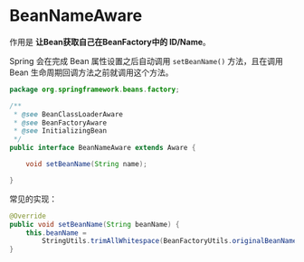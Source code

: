 # BeanNameAware

作用是 **让Bean获取自己在BeanFactory中的 ID/Name**。 

Spring 会在完成 Bean 属性设置之后自动调用 `setBeanName()` 方法，且在调用 Bean 生命周期回调方法之前就调用这个方法。

```java
package org.springframework.beans.factory;

/**
 * @see BeanClassLoaderAware
 * @see BeanFactoryAware
 * @see InitializingBean
 */
public interface BeanNameAware extends Aware {

	void setBeanName(String name);

}

```

常见的实现：

```java
@Override
public void setBeanName(String beanName) {
    this.beanName = 
        StringUtils.trimAllWhitespace(BeanFactoryUtils.originalBeanName(beanName));
}
```

